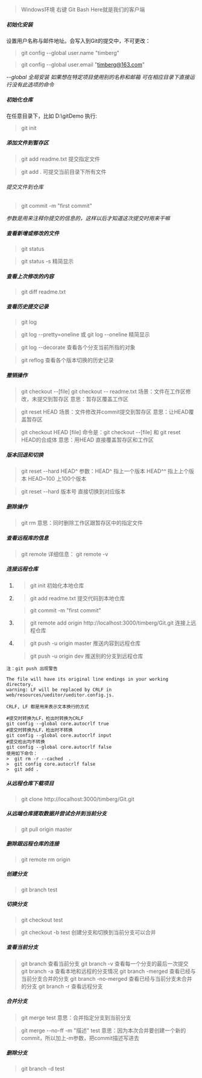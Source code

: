> Windows环境 右键 Git Bash Here就是我们的客户端

##### 初始化安装
设置用户名称与邮件地址。会写入到Git的提交中，不可更改：
> git config --global user.name "timberg"

> git config --global user.email "timberg@163.com"

*--global 全局安装  如果想在特定项目使用别的名称和邮箱 可在相应目录下直接运行没有此选项的命令*

##### 初始化仓库

在任意目录下，比如 D:\gitDemo  执行:
> git init


##### 添加文件到暂存区

> git add readme.txt 提交指定文件

> git add .    可提交当前目录下所有文件


###### 提交文件到仓库

> git commit -m "first commit"

*参数是用来注释你提交的信息的，这样以后才知道这次提交时用来干嘛*

##### 查看新增或修改的文件
> git status 

> git status -s  精简显示

##### 查看上次修改的内容
> git diff readme.txt

##### 查看历史提交记录
> git log   

> git log --pretty=oneline 或 git log --oneline  精简显示

> git log --decorate  查看各个分支当前所指的对象

> git reflog   查看各个版本切换的历史记录

##### 撤销操作
> git checkout --[file]      git checkout -- readme.txt   场景：文件在工作区修改，未提交到暂存区 意思：暂存区覆盖工作区

> git reset HEAD  场景：文件修改并commit提交到暂存区  意思：让HEAD覆盖暂存区 

> git checkout HEAD [file]  命令是：git checkout --[file] 和 git reset HEAD的合成体 意思：用HEAD 直接覆盖暂存区和工作区

##### 版本回退和切换
> git reset --hard HEAD^   参数：HEAD^ 指上一个版本  HEAD^^ 指上上个版本 HEAD~100 上100个版本

> git reset --hard 版本号  直接切换到对应版本 

##### 删除操作
> git rm   意思：同时删除工作区跟暂存区中的指定文件

##### 查看远程库的信息
> git remote        详细信息： git remote -v

##### 连接远程仓库
1.  > git init        初始化本地仓库


2.   > git add readme.txt        提交代码到本地仓库
     
     > git commit -m "first commit"  

3.   > git remote add origin http://localhost:3000/timberg/Git.git     连接上远程仓库
4.   > git push -u origin master             推送内容到远程仓库
     
     > git push -u origin dev     推送别的分支到远程仓库

```
注：git push 出现警告

The file will have its original line endings in your working directory.
warning: LF will be replaced by CRLF in web/resources/ueditor/ueditor.config.js.

CRLF, LF 都是用来表示文本换行的方式

#提交时转换为LF，检出时转换为CRLF
git config --global core.autocrlf true
#提交时转换为LF，检出时不转换
git config --global core.autocrlf input
#提交检出均不转换
git config --global core.autocrlf false
使用如下命令：
>  git rm -r --cached  .
>  git config core.autocrlf false
>  git add .
```



##### 从远程仓库下载项目
> git clone http://localhost:3000/timberg/Git.git 

##### 从远端仓库提取数据并尝试合并到当前分支
> git pull origin master

##### 删除跟远程仓库的连接
> git remote rm origin

##### 创建分支
> git branch test   

##### 切换分支
> git checkout test

> git checkout -b test    创建分支和切换到当前分支可以合并

##### 查看当前分支
> git branch       查看当前分支
> git branch -v    查看每一个分支的最后一次提交  
> git branch -a    查看本地和远程的分支情况
> git branch -merged   查看已经与当前分支合并的分支
> git branch -no-merged  查看已经与当前分支未合并的分支
> git branch -r     查看远程分支

##### 合并分支
> git merge  test      意思：合并指定分支到当前分支

> git merge --no-ff -m "描述" test    意思：因为本次合并要创建一个新的commit，所以加上-m参数，把commit描述写进去

##### 删除分支
> git branch -d test
